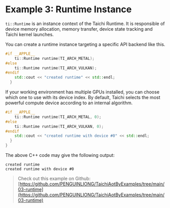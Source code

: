 # Example 3: Runtime Instance

`ti::Runtime` is an instance context of the Taichi Runtime. It is
responsible of device memory allocation, memory transfer, device state
tracking and Taichi kernel launches.

You can create a runtime instance targeting a specific API backend like
this.

```cpp
#if __APPLE__
    ti::Runtime runtime(TI_ARCH_METAL);
#else
    ti::Runtime runtime(TI_ARCH_VULKAN);
#endif
    std::cout << "created runtime" << std::endl;
  }
```

If your working environment has multiple GPUs installed, you can choose
which one to use with its device index. By default, Taichi selects the
most powerful compute device according to an internal algorithm.

```cpp
#if __APPLE__
    ti::Runtime runtime(TI_ARCH_METAL, 0);
#else
    ti::Runtime runtime(TI_ARCH_VULKAN, 0);
#endif
    std::cout << "created runtime with device #0" << std::endl;
  }
}
```

The above C++ code may give the following output:

```plaintext
created runtime
created runtime with device #0
```

> Check out this example on Github: [https://github.com/PENGUINLIONG/TaichiAotByExamples/tree/main/03-runtime](https://github.com/PENGUINLIONG/TaichiAotByExamples/tree/main/03-runtime)
